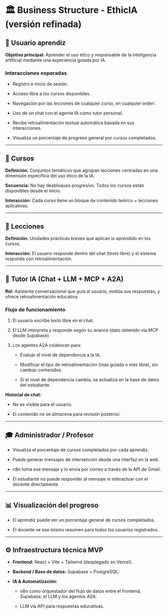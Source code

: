 # 🏛️ Business Structure - EthicIA (versión refinada)

## 👤 Usuario aprendiz

**Objetivo principal:** Aprender el uso ético y responsable de la inteligencia artificial mediante una experiencia guiada por IA.

### Interacciones esperadas

- Registro e inicio de sesión.

- Acceso libre a los cursos disponibles.

- Navegación por las lecciones de cualquier curso, en cualquier orden.

- Uso de un chat con el agente IA como tutor personal.

- Recibe retroalimentación textual automática basada en sus interacciones.

- Visualiza un porcentaje de progreso general por cursos completados.

---

## 📘 Cursos

**Definición:** Conjuntos temáticos que agrupan lecciones centradas en una dimensión específica del uso ético de la IA.

**Secuencia:** No hay desbloqueo progresivo. Todos los cursos están disponibles desde el inicio.

**Interacción:** Cada curso tiene un bloque de contenido teórico + lecciones aplicativas.

---

## 📂 Lecciones

**Definición:** Unidades prácticas breves que aplican lo aprendido en los cursos.

**Interacción:** El usuario responde dentro del chat (texto libre) y el sistema responde con retroalimentación.

---

## 🤖 Tutor IA (Chat + LLM + MCP + A2A)

**Rol:** Asistente conversacional que guía al usuario, evalúa sus respuestas, y ofrece retroalimentación educativa.

### Flujo de funcionamiento

1. El usuario escribe texto libre en el chat.

2. El LLM interpreta y responde según su avance (dato obtenido vía MCP desde Supabase).

3. Los agentes A2A colaboran para:

   - Evaluar el nivel de dependencia a la IA.

   - Modificar el tipo de retroalimentación (más guiada o más libre), sin cambiar contenidos.

   - Si el nivel de dependencia cambia, se actualiza en la base de datos del estudiante.

**Historial de chat:**

- No es visible para el usuario.

- El contenido no se almacena para revisión posterior.

---

## 🎓 Administrador / Profesor

- Visualiza el porcentaje de cursos completados por cada aprendiz.

- Puede generar mensajes de intervención desde una interfaz en la web.

- n8n toma ese mensaje y lo envía por correo a través de la API de Gmail.

- El estudiante no puede responder al mensaje ni interactuar con el docente directamente.

---

## 📊 Visualización del progreso

- El aprendiz puede ver un porcentaje general de cursos completados.

- El docente ve ese mismo resumen para todos los usuarios registrados.

---

## ⚙️ Infraestructura técnica MVP

- **Frontend:** React + Vite + Tailwind (desplegado en Vercel).

- **Backend / Base de datos:** Supabase + PostgreSQL.

- **IA & Automatización:**

  - n8n como orquestador del flujo de datos entre el frontend, Supabase, el LLM y los agentes A2A.

  - LLM vía API para respuestas educativas.

